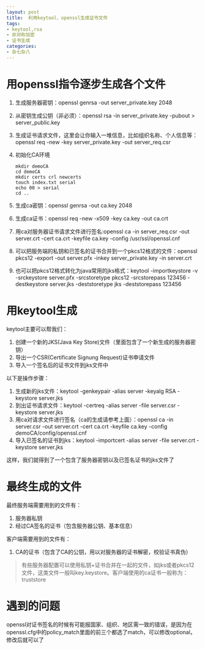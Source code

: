 ```yaml
---
layout: post
title:  利用keytool、openssl生成证书文件
tags:
- keytool,rsa
- 非对称加密
- 证书生成
categories: 
- 杂七杂八
---
```


# 用openssl指令逐步生成各个文件

 1. 生成服务器密钥：openssl genrsa -out server_private.key 2048
 2. 从密钥生成公钥（非必须）：openssl rsa -in server_private.key -pubout > server_public.key
 3. 生成证书请求文件，这里会让你输入一堆信息，比如组织名称、个人信息等：openssl req -new -key server_private.key -out server_req.csr
 4. 初始化CA环境
    ```
    mkdir demoCA
    cd demoCA
    mkdir certs crl newcerts
    touch index.txt serial
    echo 00 > serial
    cd ..
    ```

 4. 生成ca密钥：openssl genrsa -out ca.key 2048
 5. 生成ca证书：openssl req -new -x509 -key ca.key -out ca.crt
 6. 用ca对服务器证书请求文件进行签名:openssl ca -in server_req.csr -out server.crt -cert ca.crt -keyfile ca.key -config /usr/ssl/openssl.cnf
 7. 可以把服务端的私钥和已签名的证书合并到一个pkcs12格式的文件：openssl pkcs12 -export -out server.pfx -inkey server_private.key -in server.crt  
 8. 也可以把pkcs12格式转化为java常用的jks格式：keytool -importkeystore -v -srckeystore server.pfx -srcstoretype pkcs12 -srcstorepass 123456 -destkeystore server.jks -deststoretype jks -deststorepass 123456

<!-- more -->

# 用keytool生成
keytool主要可以帮我们：

 1. 创建一个新的JKS(Java Key Store)文件（里面包含了一个新生成的服务器密钥）
 2. 导出一个CSR(Certificate Signung Request)证书申请文件
 3. 导入一个签名后的证书文件到jks文件中

以下是操作步骤：

 1. 生成新的jks文件：keytool -genkeypair -alias server -keyalg RSA -keystore server.jks
 2. 到出证书请求文件：keytool -certreq -alias server -file server.csr -keystore server.jks
 3. 用ca对请求文件进行签名（ca的生成请参考上面）：openssl ca -in server.csr -out server.crt -cert ca.crt -keyfile ca.key -config demoCA/config/openssl.cnf
 4. 导入已签名的证书到jks：keytool -importcert -alias server -file server.crt -keystore server.jks

这样，我们就得到了一个包含了服务器密钥以及已签名证书的jks文件了

# 最终生成的文件
最终服务端需要用到的文件有：
 1. 服务器私钥
 2. 经过CA签名的证书（包含服务器公钥、基本信息）

客户端需要用到的文件有：
 1. CA的证书（包含了CA的公钥，用以对服务器的证书解密，校验证书真伪）

> 有些服务器配置可以使用私钥+证书合并在一起的文件，如jks或者pkcs12文件，这类文件一般叫key.keystore。客户端使用的ca证书一般称为：truststore


# 遇到的问题
openssl对证书签名的时候有可能报国家、组织、地区需一致的错误，是因为在openssl.cfg中的policy_match里面的前三个都选了match，可以修改optional，修改后就可以了
 
 